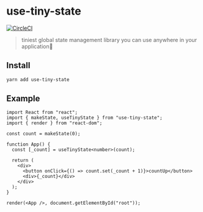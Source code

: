 # use-tiny-state

[![CircleCI](https://dl.circleci.com/status-badge/img/gh/poteboy/use-tiny-state/tree/main.svg?style=svg)](https://dl.circleci.com/status-badge/redirect/gh/poteboy/use-tiny-state/tree/main)

> tiniest global state management library you can use anywhere in your application🤞

## Install

```bash
yarn add use-tiny-state
```

## Example

```tsx
import React from "react";
import { makeState, useTinyState } from "use-tiny-state";
import { render } from "react-dom";

const count = makeState(0);

function App() {
  const [_count] = useTinyState<number>(count);

  return (
    <div>
      <button onClick={() => count.set(_count + 1)}>countUp</button>
      <div>{_count}</div>
    </div>
  );
}

render(<App />, document.getElementById("root"));
```
